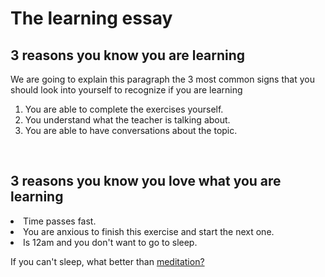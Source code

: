 <!DOCTYPE html>
<html>
	<head>
		<title>4Geeks Academy</title>
	</head>
	<body>
		<h1>The learning essay</h1>
		<h2>3 reasons you know you are learning</h2>
		<p>We are going to explain this paragraph the 3 most common signs that you should look into yourself to recognize if you are learning</p>
		<ol>
			<li>You are able to complete the exercises yourself.</li>
			<li>You understand what the teacher is talking about.</li>
			<li>You are able to have conversations about the topic.</li>
		</ol>
		<p>&nbsp;</p>
		<h2>3 reasons you know you love what you are learning</h2>
		<li>Time passes fast.</li>
		<li>You are anxious to finish this exercise and start the next one.</li>
		<li>Is 12am and you don't want to go to sleep.</li>
		<p>If you can't sleep, what better than <a href="https://www.youtube.com/watch?v=ZToicYcHIOU" target="blank">meditation?</a></p>
	</body>
</html>

